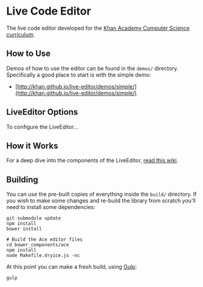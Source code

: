# Live Code Editor

The live code editor developed for the [Khan Academy Computer Science curriculum](https://www.khanacademy.org/cs/).

## How to Use

Demos of how to use the editor can be found in the `demos/` directory. Specifically a good place to start is with the simple demo:

* [http://khan.github.io/live-editor/demos/simple/](http://khan.github.io/live-editor/demos/simple/)


## LiveEditor Options

To configure the LiveEditor...

## How it Works

For a deep dive into the components of the LiveEditor, [read this wiki](https://github.com/Khan/live-editor/wiki/How-the-live-editor-works).


## Building

You can use the pre-built copies of everything inside the `build/` directory. If you wish to make some changes and re-build the library from scratch you'll need to install some dependencies:

    git submodule update
    npm install
    bower install
    
    # Build the Ace editor files
    cd bower_components/ace
    npm install
    node Makefile.dryice.js -nc

At this point you can make a fresh build, using [Gulp](http://gulpjs.com/):

    gulp
